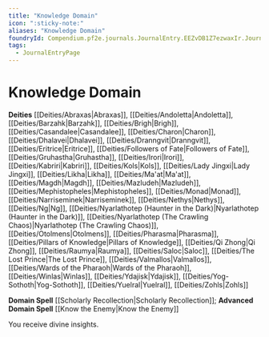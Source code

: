 ```yaml
---
title: "Knowledge Domain"
icon: ":sticky-note:"
aliases: "Knowledge Domain"
foundryId: Compendium.pf2e.journals.JournalEntry.EEZvDB1Z7ezwaxIr.JournalEntryPage.0GwpYEjCHWyfQvgg
tags:
  - JournalEntryPage
---
```


# Knowledge Domain
**Deities** [[Deities/Abraxas|Abraxas]], [[Deities/Andoletta|Andoletta]], [[Deities/Barzahk|Barzahk]], [[Deities/Brigh|Brigh]], [[Deities/Casandalee|Casandalee]], [[Deities/Charon|Charon]], [[Deities/Dhalavei|Dhalavei]], [[Deities/Dranngvit|Dranngvit]], [[Deities/Eritrice|Eritrice]], [[Deities/Followers of Fate|Followers of Fate]], [[Deities/Gruhastha|Gruhastha]], [[Deities/Irori|Irori]], [[Deities/Kabriri|Kabriri]], [[Deities/Kols|Kols]], [[Deities/Lady Jingxi|Lady Jingxi]], [[Deities/Likha|Likha]], [[Deities/Ma'at|Ma'at]], [[Deities/Magdh|Magdh]], [[Deities/Mazludeh|Mazludeh]], [[Deities/Mephistopheles|Mephistopheles]], [[Deities/Monad|Monad]], [[Deities/Narriseminek|Narriseminek]], [[Deities/Nethys|Nethys]], [[Deities/Ng|Ng]], [[Deities/Nyarlathotep (Haunter in the Dark)|Nyarlathotep (Haunter in the Dark)]], [[Deities/Nyarlathotep (The Crawling Chaos)|Nyarlathotep (The Crawling Chaos)]], [[Deities/Otolmens|Otolmens]], [[Deities/Pharasma|Pharasma]], [[Deities/Pillars of Knowledge|Pillars of Knowledge]], [[Deities/Qi Zhong|Qi Zhong]], [[Deities/Raumya|Raumya]], [[Deities/Saloc|Saloc]], [[Deities/The Lost Prince|The Lost Prince]], [[Deities/Valmallos|Valmallos]], [[Deities/Wards of the Pharaoh|Wards of the Pharaoh]], [[Deities/Winlas|Winlas]], [[Deities/Ydajisk|Ydajisk]], [[Deities/Yog-Sothoth|Yog-Sothoth]], [[Deities/Yuelral|Yuelral]], [[Deities/Zohls|Zohls]]

**Domain Spell** [[Scholarly Recollection|Scholarly Recollection]]; **Advanced Domain Spell** [[Know the Enemy|Know the Enemy]]

You receive divine insights.